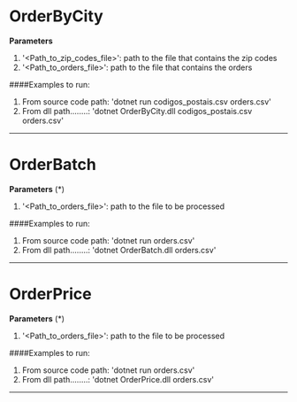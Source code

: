 # OrderByCity

**Parameters**
1. '<Path_to_zip_codes_file>': path to the file that contains the zip codes
1. '<Path_to_orders_file>': path to the file that contains the orders

####Examples to run:
1. From source code path: 'dotnet run codigos_postais.csv orders.csv'
1. From dll path........: 'dotnet OrderByCity.dll codigos_postais.csv orders.csv'

------------

# OrderBatch

**Parameters** (*)
1. '<Path_to_orders_file>': path to the file to be processed

####Examples to run:
1. From source code path: 'dotnet run orders.csv'
1. From dll path........: 'dotnet OrderBatch.dll orders.csv'

------------

# OrderPrice

**Parameters** (*)
1. '<Path_to_orders_file>': path to the file to be processed

####Examples to run:
1. From source code path: 'dotnet run orders.csv'
1. From dll path........: 'dotnet OrderPrice.dll orders.csv'

------------